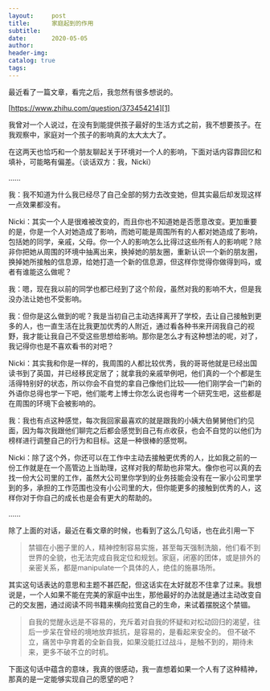 ```yaml
---
layout:     post  
title:      家庭起到的作用
subtitle:  
date:       2020-05-05  
author:  
header-img: 
catalog: true  
tags:
---
```


最近看了一篇文章，看完之后，我忽然有很多想说的。

[https://www.zhihu.com/question/373454214][1]

我曾对一个人说过，在没有到能提供孩子最好的生活方式之前，我不想要孩子。在我观察中，家庭对一个孩子的影响真的太大太大了。

在这两天也恰巧和一个朋友聊起关于环境对一个人的影响，下面对话内容靠回忆和填补，可能略有偏差。（谈话双方：我，Nicki）

......

我：我不知道为什么我已经尽了自己全部的努力去改变她，但其实最后却发现这样一点效果都没有。

Nicki：其实一个人是很难被改变的，而且你也不知道她是否愿意改变。更加重要的是，你是一个人对她造成了影响，而她可能是周围所有的人都对她造成了影响，包括她的同学，亲戚，父母。你一个人的影响怎么比得过这些所有人的影响呢？除非你把她从周围的环境中抽离出来，换掉她的朋友圈，重新认识一个新的朋友圈，换掉她所接触的信息源，给她打造一个新的信息源，但这样你觉得你做得到吗，或者有谁能这么做呢？

我：嗯，现在我以前的同学也都已经到了这个阶段，虽然对我的影响不大，但是我没办法让她也不受影响。

我：但你是这么做到的呢？我是当初自己主动选择离开了学校，去让自己接触到更多的人，也一直生活在比我更加优秀的人附近，通过看各种书来开阔我自己的视野，我才能让我自己不受这些思想给影响。那你是怎么才有这种想法的呢，对了，我记得你也是不喜欢看书的对吧？

Nicki：其实我和你是一样的，我周围的人都比较优秀，我的哥哥他就是已经出国读书到了英国，并已经移民定居了；就拿我的亲戚举例吧，他们真的一个个都是生活得特别好的状态，所以你会不自觉的拿自己像他们比较——他们刚学会一门新的外语你总得也学一下吧，他们能考上博士你怎么说也得考一个研究生吧，这些都是在周围的环境下会被影响的。

我：我也有点这种感觉，每次我回家最喜欢的就是跟我的小姨大伯舅舅他们约见面，因为每次我跟他们聊完之后都会感觉到自己有点收获，也会不自觉的以他们为榜样进行调整自己的行为和目标。这是一种很棒的感觉啊。

Nicki：除了这个外，你还可以在工作中主动去接触更优秀的人，比如我之前的一份工作就是在一个高管边上当助理，这样对我的帮助也非常大。像你也可以真的去找一份大公司里的工作，虽然大公司里你学到的业务技能会没有在一家小公司里学到的多，承担的工作范围也没有小公司里的大，但你能更多的接触到优秀的人，这样你对于你自己的成长也是会有更大的帮助的。

......

除了上面的对话，最近在看文章的时候，也看到了这么几句话，也在此引用一下

> 禁锢在小圈子里的人，精神控制容易实施，甚至每天强制洗脑，他们看不到世界的全貌，也无法完成自我定位和规划。家庭，闭塞的团体，或是排外的亲密关系，都是manipulate一个具体的人，绝佳的施暴场所。

其实这句话表达的意思和主题不甚匹配，但这话实在太好就忍不住拿了过来。我想说是，一个人如果不能在完美的家庭中出生，那他最好的办法就是通过主动改变自己的交友圈，通过阅读不同书籍来横向拉宽自己的生命，来试着摆脱这个禁锢。

> 自我的觉醒永远是不容易的，充斥着对自我的怀疑和对松动回归的渴望，往后一步呆在曾经的境地放弃抵抗，是容易的，是看起来安全的。
> 但不破不立，痛苦中孕育着的全新自我，如果没能扛过战斗，是触不到的，期待未来，更多不破不立的时机。

下面这句话中蕴含的意味，我真的很感动，我一直想着如果一个人有了这种精神，那真的是一定能够实现自己的愿望的吧？

[1]:	https://www.zhihu.com/question/373454214